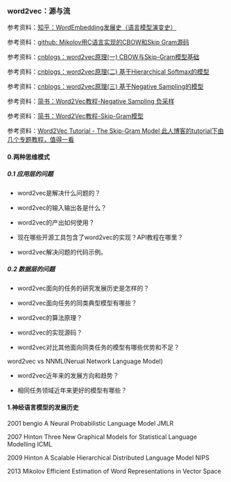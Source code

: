 ### word2vec：源与流

参考资料：[知乎：WordEmbedding发展史（语言模型演变史）](https://zhuanlan.zhihu.com/p/69521198)

参考资料：[github: Mikolov用C语言实现的CBOW和Skip Gram源码](https://github.com/tmikolov/word2vec)

参考资料：[cnblogs：word2vec原理(一) CBOW与Skip-Gram模型基础](https://www.cnblogs.com/pinard/p/7160330.html)

参考资料：[cnblogs：word2vec原理(二) 基于Hierarchical Softmax的模型](https://www.cnblogs.com/pinard/p/7243513.html)

参考资料：[cnblogs：word2vec原理(三) 基于Negative Sampling的模型](https://www.cnblogs.com/pinard/p/7249903.html)

参考资料：[简书：Word2Vec教程-Negative Sampling 负采样](https://www.jianshu.com/p/ed15e2adbfad)

参考资料：[简书：Word2Vec教程-Skip-Gram模型](https://www.jianshu.com/p/a1163174ebaf)

参考资料：[Word2Vec Tutorial - The Skip-Gram Model 此人博客的tutorial下由几个专题教程，值得一看](http://mccormickml.com/2016/04/19/word2vec-tutorial-the-skip-gram-model/)

#### 0.两种思维模式

##### 0.1 应用层的问题

* word2vec是解决什么问题的？

* word2vec的输入输出各是什么？

* word2vec的产出如何使用？

* 现在哪些开源工具包含了word2vec的实现？API教程在哪里？

* word2vec解决问题的代码示例。

##### 0.2 数据层的问题

* word2vec面向的任务的研究发展历史是怎样的？

* word2vec面向任务的同类典型模型有哪些？

* word2vec的算法原理？

* word2vec的实现源码？

* word2vec对比其他面向同类任务的模型有哪些优势和不足？

word2vec vs NNML(Nerual Network Language Model)

* word2vec近年来的发展方向和趋势？

* 相同任务领域近年来更好的模型有哪些？

#### 1.神经语言模型的发展历史

2001 bengio A Neural Probabilistic Language Model JMLR

2007 Hinton Three New Graphical Models for Statistical Language Modelling ICML

2009 Hinton A Scalable Hierarchical Distributed Language Model NIPS

2013 Mikolov Efficient Estimation of Word Representations in Vector Space

